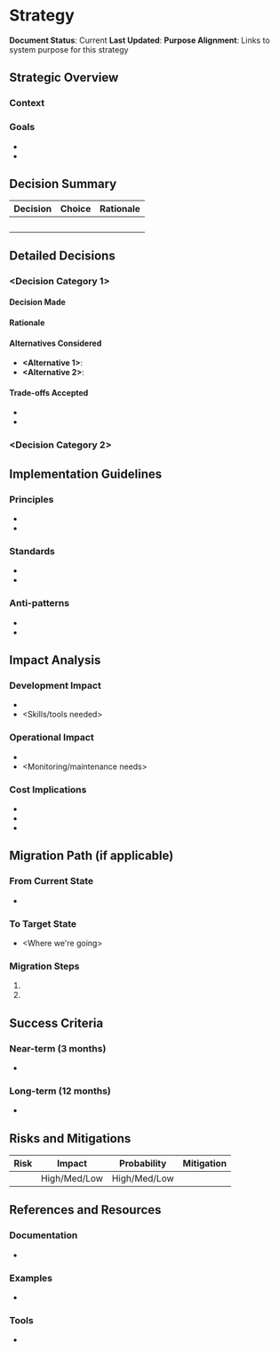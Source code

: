 # <Strategy Area> Strategy

**Document Status**: Current
**Last Updated**: <YYYY-MM-DD>
**Purpose Alignment**: Links to system purpose for this strategy

## Strategic Overview

### Context
<Why this strategy area needs decisions>

### Goals
- <What this strategy aims to achieve>
- <Success criteria for this strategy>

## Decision Summary

| Decision | Choice | Rationale |
|----------|--------|-----------|
| <What was decided> | <Option chosen> | <Brief why> |

## Detailed Decisions

### <Decision Category 1>

#### Decision Made
<The specific choice>

#### Rationale
<Why this choice over alternatives>

#### Alternatives Considered
- **<Alternative 1>**: <Why not chosen>
- **<Alternative 2>**: <Why not chosen>

#### Trade-offs Accepted
- <What we give up>
- <What we gain>

### <Decision Category 2>
<Repeat pattern as needed>

## Implementation Guidelines

### Principles
- <Key principles this strategy establishes>
- <Guidelines for making related decisions>

### Standards
- <Specific standards adopted>
- <Required patterns or practices>

### Anti-patterns
- <What to explicitly avoid>
- <Common mistakes to prevent>

## Impact Analysis

### Development Impact
- <How this affects development>
- <Skills/tools needed>

### Operational Impact
- <How this affects operations>
- <Monitoring/maintenance needs>

### Cost Implications
- <Direct costs>
- <Indirect costs>
- <Cost optimizations>

## Migration Path (if applicable)

### From Current State
- <What exists now>

### To Target State
- <Where we're going>

### Migration Steps
1. <Step with timeline>
2. <Step with timeline>

## Success Criteria

### Near-term (3 months)
- <What success looks like>

### Long-term (12 months)
- <What success looks like>

## Risks and Mitigations

| Risk | Impact | Probability | Mitigation |
|------|--------|-------------|------------|
| <Risk> | High/Med/Low | High/Med/Low | <How to handle> |

## References and Resources

### Documentation
- <Relevant docs>

### Examples
- <Reference implementations>

### Tools
- <Supporting tools>